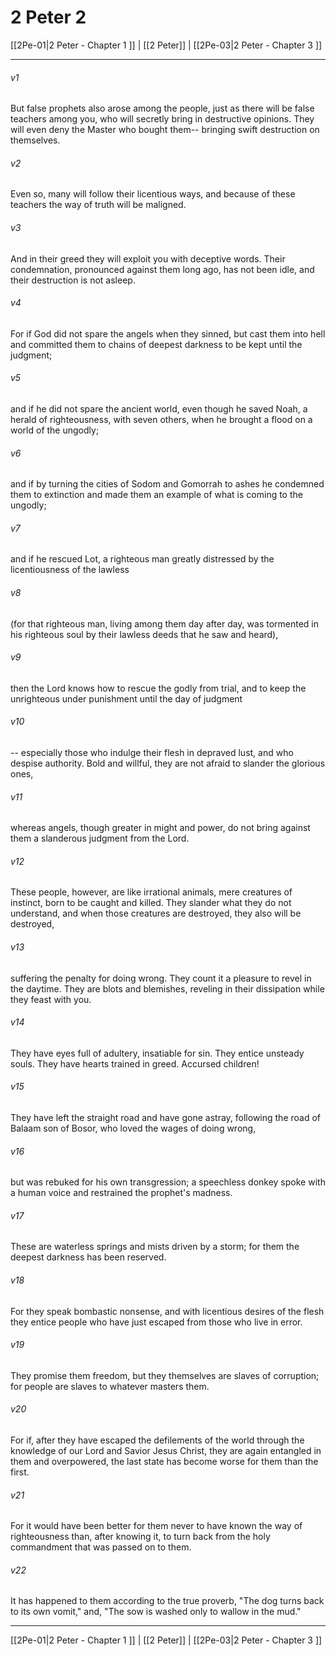 # 2 Peter 2

[[2Pe-01|2 Peter - Chapter 1 ]] | [[2 Peter]] | [[2Pe-03|2 Peter - Chapter 3 ]]
***

###### v1
But false prophets also arose among the people, just as there will be false teachers among you, who will secretly bring in destructive opinions. They will even deny the Master who bought them-- bringing swift destruction on themselves.
###### v2
Even so, many will follow their licentious ways, and because of these teachers the way of truth will be maligned.
###### v3
And in their greed they will exploit you with deceptive words. Their condemnation, pronounced against them long ago, has not been idle, and their destruction is not asleep.
###### v4
For if God did not spare the angels when they sinned, but cast them into hell and committed them to chains of deepest darkness to be kept until the judgment;
###### v5
and if he did not spare the ancient world, even though he saved Noah, a herald of righteousness, with seven others, when he brought a flood on a world of the ungodly;
###### v6
and if by turning the cities of Sodom and Gomorrah to ashes he condemned them to extinction and made them an example of what is coming to the ungodly;
###### v7
and if he rescued Lot, a righteous man greatly distressed by the licentiousness of the lawless
###### v8
(for that righteous man, living among them day after day, was tormented in his righteous soul by their lawless deeds that he saw and heard),
###### v9
then the Lord knows how to rescue the godly from trial, and to keep the unrighteous under punishment until the day of judgment
###### v10
-- especially those who indulge their flesh in depraved lust, and who despise authority. Bold and willful, they are not afraid to slander the glorious ones,
###### v11
whereas angels, though greater in might and power, do not bring against them a slanderous judgment from the Lord.
###### v12
These people, however, are like irrational animals, mere creatures of instinct, born to be caught and killed. They slander what they do not understand, and when those creatures are destroyed, they also will be destroyed,
###### v13
suffering the penalty for doing wrong. They count it a pleasure to revel in the daytime. They are blots and blemishes, reveling in their dissipation while they feast with you.
###### v14
They have eyes full of adultery, insatiable for sin. They entice unsteady souls. They have hearts trained in greed. Accursed children!
###### v15
They have left the straight road and have gone astray, following the road of Balaam son of Bosor, who loved the wages of doing wrong,
###### v16
but was rebuked for his own transgression; a speechless donkey spoke with a human voice and restrained the prophet's madness.
###### v17
These are waterless springs and mists driven by a storm; for them the deepest darkness has been reserved.
###### v18
For they speak bombastic nonsense, and with licentious desires of the flesh they entice people who have just escaped from those who live in error.
###### v19
They promise them freedom, but they themselves are slaves of corruption; for people are slaves to whatever masters them.
###### v20
For if, after they have escaped the defilements of the world through the knowledge of our Lord and Savior Jesus Christ, they are again entangled in them and overpowered, the last state has become worse for them than the first.
###### v21
For it would have been better for them never to have known the way of righteousness than, after knowing it, to turn back from the holy commandment that was passed on to them.
###### v22
It has happened to them according to the true proverb, "The dog turns back to its own vomit," and, "The sow is washed only to wallow in the mud."

***

[[2Pe-01|2 Peter - Chapter 1 ]] | [[2 Peter]] | [[2Pe-03|2 Peter - Chapter 3 ]]
